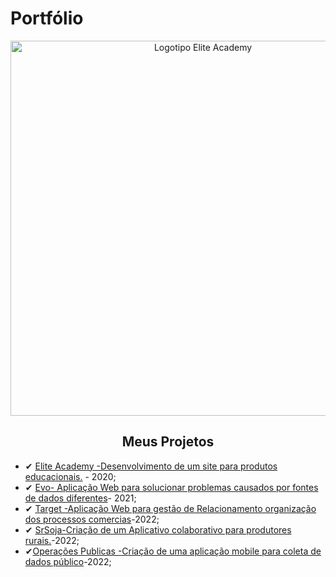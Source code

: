 # Portfólio 

<div align=center>

  <img src="https://user-images.githubusercontent.com/111800315/192152373-c7c2d0e3-e8ad-4c7f-82d0-df01ef5ce537.png" width=600 alt="Logotipo Elite Academy" />
  <h2>Meus Projetos</h2>
  </div>

- ✔ [Elite Academy -Desenvolvimento de um site para produtos educacionais.]() - 2020;
- ✔ [Evo- Aplicação Web para solucionar problemas causados por fontes de dados diferentes]()- 2021;
- ✔ [Target -Aplicação Web para gestão de Relacionamento organização dos processos comercias]()-2022;
- ✔ [SrSoja-Criação de um Aplicativo colaborativo para produtores rurais.]()-2022;
- ✔[Operações Publicas -Criação de uma aplicação mobile para coleta de dados público]()-2022;

 